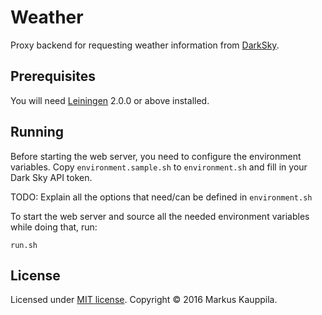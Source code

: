 # Weather

Proxy backend for requesting weather information from [DarkSky](https://darksky.net).

## Prerequisites

You will need [Leiningen](https://github.com/technomancy/leiningen) 2.0.0 or above installed.

## Running

Before starting the web server, you need to configure the environment variables. Copy `environment.sample.sh` to `environment.sh` and fill in your Dark Sky API token.

TODO: Explain all the options that need/can be defined in `environment.sh`

To start the web server and source all the needed environment variables while
doing that, run:

    run.sh

## License

Licensed under [MIT license](https://opensource.org/licenses/MIT). Copyright © 2016 Markus Kauppila.
